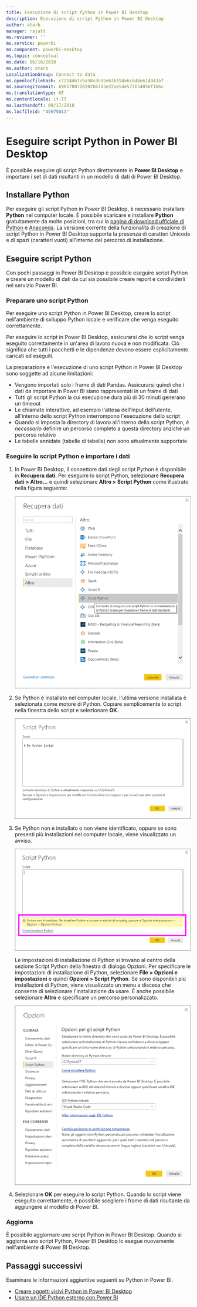 ```yaml
---
title: Esecuzione di script Python in Power BI Desktop
description: Esecuzione di script Python in Power BI Desktop
author: otarb
manager: rajatt
ms.reviewer: ''
ms.service: powerbi
ms.component: powerbi-desktop
ms.topic: conceptual
ms.date: 06/18/2018
ms.author: otarb
LocalizationGroup: Connect to data
ms.openlocfilehash: c7214d67cba58cdcd2e63b194e6c648e614943af
ms.sourcegitcommit: 698b788720282b67d3e22ae5de572b54056f1b6c
ms.translationtype: HT
ms.contentlocale: it-IT
ms.lasthandoff: 09/17/2018
ms.locfileid: "45975013"
---
```

# <a name="run-python-scripts-in-power-bi-desktop"></a>Eseguire script Python in Power BI Desktop
È possibile eseguire gli script Python direttamente in **Power BI Desktop** e importare i set di dati risultanti in un modello di dati di Power BI Desktop.

## <a name="install-python"></a>Installare Python
Per eseguire gli script Python in Power BI Desktop, è necessario installare **Python** nel computer locale. È possibile scaricare e installare **Python** gratuitamente da molte posizioni, tra cui la [pagina di download ufficiale di Python](https://www.python.org/) e [Anaconda](https://anaconda.org/anaconda/python/). La versione corrente della funzionalità di creazione di script Python in Power BI Desktop supporta la presenza di caratteri Unicode e di spazi (caratteri vuoti) all'interno del percorso di installazione.

## <a name="run-python-scripts"></a>Eseguire script Python
Con pochi passaggi in Power BI Desktop è possibile eseguire script Python e creare un modello di dati da cui sia possibile creare report e condividerli nel servizio Power BI.

### <a name="prepare-a-python-script"></a>Preparare uno script Python
Per eseguire uno script Python in Power BI Desktop, creare lo script nell'ambiente di sviluppo Python locale e verificare che venga eseguito correttamente.

Per eseguire lo script in Power BI Desktop, assicurarsi che lo script venga eseguito correttamente in un'area di lavoro nuova e non modificata. Ciò significa che tutti i pacchetti e le dipendenze devono essere esplicitamente caricati ed eseguiti.

La preparazione e l'esecuzione di uno script Python in Power BI Desktop sono soggette ad alcune limitazioni:

* Vengono importati solo i frame di dati Pandas. Assicurarsi quindi che i dati da importare in Power BI siano rappresentati in un frame di dati
* Tutti gli script Python la cui esecuzione dura più di 30 minuti generano un timeout
* Le chiamate interattive, ad esempio l'attesa dell'input dell'utente, all'interno dello script Python interrompono l'esecuzione dello script
* Quando si imposta la directory di lavoro all'interno dello script Python, *è necessario* definire un percorso completo a questa directory anziché un percorso relativo
* Le tabelle annidate (tabelle di tabelle) non sono attualmente supportate 

### <a name="run-your-python-script-and-import-data"></a>Eseguire lo script Python e importare i dati
1. In Power BI Desktop, il connettore dati degli script Python è disponibile in **Recupera dati**. Per eseguire lo script Python, selezionare **Recupera dati &gt; Altro...** e quindi selezionare **Altro &gt; Script Python** come illustrato nella figura seguente:
   
   ![](media/desktop-python-scripts/python-scripts-1.png)
2. Se Python è installato nel computer locale, l'ultima versione installata è selezionata come motore di Python. Copiare semplicemente lo script nella finestra dello script e selezionare **OK**.
   
   ![](media/desktop-python-scripts/python-scripts-2.png)
3. Se Python non è installato o non viene identificato, oppure se sono presenti più installazioni nel computer locale, viene visualizzato un avviso.
   
   ![](media/desktop-python-scripts/python-scripts-3.png)
   
   Le impostazioni di installazione di Python si trovano al centro della sezione Script Python della finestra di dialogo Opzioni. Per specificare le impostazioni di installazione di Python, selezionare **File > Opzioni e impostazioni** e quindi **Opzioni > Script Python**. Se sono disponibili più installazioni di Python, viene visualizzato un menu a discesa che consente di selezionare l'installazione da usare. È anche possibile selezionare **Altro** e specificare un percorso personalizzato.
   
   ![](media/desktop-python-scripts/python-scripts-4.png)
4. Selezionare **OK** per eseguire lo script Python. Quando lo script viene eseguito correttamente, è possibile scegliere i frame di dati risultante da aggiungere al modello di Power BI.

### <a name="refresh"></a>Aggiorna
È possibile aggiornare uno script Python in Power BI Desktop. Quando si aggiorna uno script Python, Power BI Desktop lo esegue nuovamente nell'ambiente di Power BI Desktop.

## <a name="next-steps"></a>Passaggi successivi
Esaminare le informazioni aggiuntive seguenti su Python in Power BI.

* [Creare oggetti visivi Python in Power BI Desktop](desktop-python-visuals.md)
* [Usare un IDE Python esterno con Power BI](desktop-python-ide.md)
